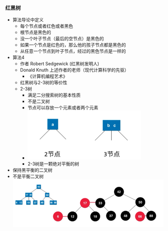 ### 红黑树

- 算法导论中定义
    - 每个节点或者红色或者黑色
    - 根节点是黑色的
    - 没一个叶子节点（最后的空节点）是黑色的
    - 如果一个节点是红色的，那么他的孩子节点都是黑色的
    - 从任意一个节点到叶子节点，经过的黑色节点是一样的
- 算法4
    - 作者 Robert Sedgewick (红黑树发明人)
    - Donald Knuth 上述作者的老师（现代计算科学的先驱）
        - 《计算机编程艺术》
    - 红黑树与2-3树的等价性
    - 2-3树
        - 满足二分搜索树的基本性质
        - 不是二叉树
        - 节点可以存放一个元素或者两个元素
        - ![image](imgs/TIM截图20180829142814.png)
        - 2-3树是一颗绝对平衡的树
 - 保持黑平衡的二叉树     
 - 不是平衡二叉树  
 ![image](imgs/TIM截图20180829153814.png)